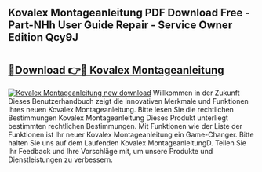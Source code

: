 ## Kovalex Montageanleitung PDF Download Free - Part-NHh User Guide Repair - Service Owner Edition Qcy9J

# <h2><a href="http://df859w.blite.top/?on=Kovalex+Montageanleitung">🔗Download 👉🔴 Kovalex Montageanleitung</a></h2>

[![Kovalex Montageanleitung new download](https://i.imgur.com/lujVjoI.png)](http://df859w.blite.top/?on=Kovalex+Montageanleitung)
Willkommen in der Zukunft Dieses Benutzerhandbuch zeigt die innovativen Merkmale und Funktionen Ihres neuen Kovalex Montageanleitung. Bitte lesen Sie die rechtlichen Bestimmungen Kovalex Montageanleitung Dieses Produkt unterliegt bestimmten rechtlichen Bestimmungen. Mit Funktionen wie der Liste der Funktionen ist Ihr neuer Kovalex Montageanleitung ein Game-Changer. Bitte halten Sie uns auf dem Laufenden Kovalex MontageanleitungD. Teilen Sie Ihr Feedback und Ihre Vorschläge mit, um unsere Produkte und Dienstleistungen zu verbessern.
